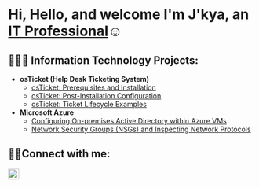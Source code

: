 <h1>Hi, Hello, and welcome I'm J'kya, an <a href="https://linkedin.com/in//jkya-burley-3975b5274">IT Professional</a>☺</h1>
<h2>👩🏾‍💻 Information Technology Projects:</h2>

- <b>osTicket (Help Desk Ticketing System)</b>
  - [osTicket: Prerequisites and Installation](https://github.com/jkyaMB/osticket-prereqs)
  - [osTicket: Post-Installation Configuration](https://github.com/jkyaMB/post-install-config)
  - [osTicket: Ticket Lifecycle Examples](https://github.com/jkyaMB/ticket-lifecycle)
- <b>Microsoft Azure</b>
  - [Configuring On-premises Active Directory within Azure VMs](https://github.com/jkyaMB/configure-ad)
  - [Network Security Groups (NSGs) and Inspecting Network Protocols](https://github.com/jkyaMB/azure-network-protocols)

<h2>🤳🏽Connect with me:</h2>


[<img align="left" alt="Josh | LinkedIn" width="22px" src="https://cdn.jsdelivr.net/npm/simple-icons@v3/icons/linkedin.svg" />][linkedin]

[linkedin]: https://linkedin.com/in//j-burley-3975b5274


